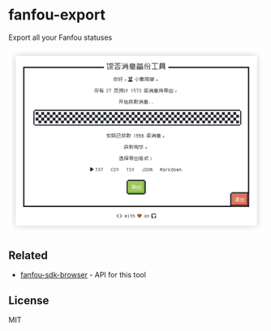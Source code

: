 # fanfou-export

Export all your Fanfou statuses

<div align="center"><img src="https://raw.githubusercontent.com/LitoMore/fanfou-export/master/media/screenshot.png" /></div>

## Related

- [fanfou-sdk-browser](https://github.com/fanfoujs/fanfou-sdk-browser) - API for this tool

## License

MIT
